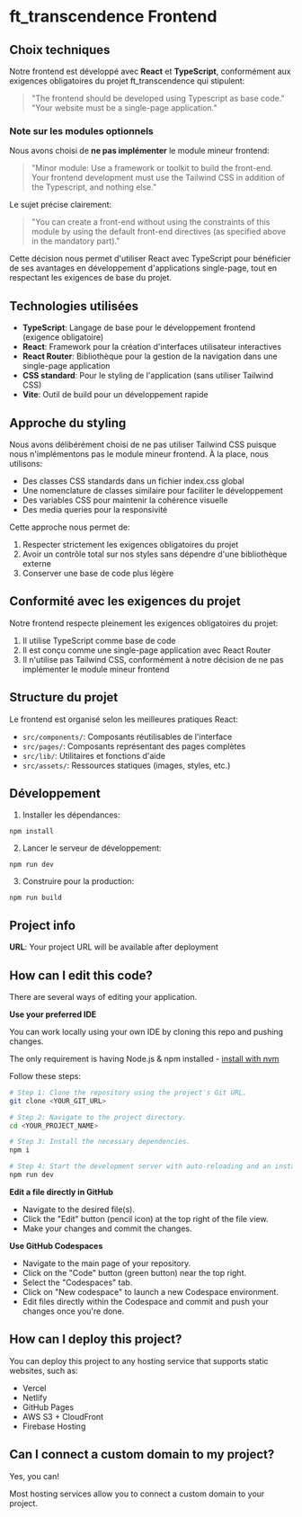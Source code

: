 # ft_transcendence Frontend

## Choix techniques

Notre frontend est développé avec **React** et **TypeScript**, conformément aux exigences obligatoires du projet ft_transcendence qui stipulent:

> "The frontend should be developed using Typescript as base code."  
> "Your website must be a single-page application."

### Note sur les modules optionnels

Nous avons choisi de **ne pas implémenter** le module mineur frontend:
> "Minor module: Use a framework or toolkit to build the front-end.  
> Your frontend development must use the Tailwind CSS in addition of the Typescript, and nothing else."

Le sujet précise clairement:
> "You can create a front-end without using the constraints of this module by using the default front-end directives (as specified above in the mandatory part)."

Cette décision nous permet d'utiliser React avec TypeScript pour bénéficier de ses avantages en développement d'applications single-page, tout en respectant les exigences de base du projet.

## Technologies utilisées

- **TypeScript**: Langage de base pour le développement frontend (exigence obligatoire)
- **React**: Framework pour la création d'interfaces utilisateur interactives
- **React Router**: Bibliothèque pour la gestion de la navigation dans une single-page application
- **CSS standard**: Pour le styling de l'application (sans utiliser Tailwind CSS)
- **Vite**: Outil de build pour un développement rapide

## Approche du styling

Nous avons délibérément choisi de ne pas utiliser Tailwind CSS puisque nous n'implémentons pas le module mineur frontend. À la place, nous utilisons:

- Des classes CSS standards dans un fichier index.css global
- Une nomenclature de classes similaire pour faciliter le développement
- Des variables CSS pour maintenir la cohérence visuelle
- Des media queries pour la responsivité

Cette approche nous permet de:
1. Respecter strictement les exigences obligatoires du projet
2. Avoir un contrôle total sur nos styles sans dépendre d'une bibliothèque externe
3. Conserver une base de code plus légère

## Conformité avec les exigences du projet

Notre frontend respecte pleinement les exigences obligatoires du projet:
1. Il utilise TypeScript comme base de code
2. Il est conçu comme une single-page application avec React Router
3. Il n'utilise pas Tailwind CSS, conformément à notre décision de ne pas implémenter le module mineur frontend

## Structure du projet

Le frontend est organisé selon les meilleures pratiques React:
- `src/components/`: Composants réutilisables de l'interface
- `src/pages/`: Composants représentant des pages complètes
- `src/lib/`: Utilitaires et fonctions d'aide
- `src/assets/`: Ressources statiques (images, styles, etc.)

## Développement

1. Installer les dépendances:
```
npm install
```

2. Lancer le serveur de développement:
```
npm run dev
```

3. Construire pour la production:
```
npm run build
```

## Project info

**URL**: Your project URL will be available after deployment

## How can I edit this code?

There are several ways of editing your application.

**Use your preferred IDE**

You can work locally using your own IDE by cloning this repo and pushing changes.

The only requirement is having Node.js & npm installed - [install with nvm](https://github.com/nvm-sh/nvm#installing-and-updating)

Follow these steps:

```sh
# Step 1: Clone the repository using the project's Git URL.
git clone <YOUR_GIT_URL>

# Step 2: Navigate to the project directory.
cd <YOUR_PROJECT_NAME>

# Step 3: Install the necessary dependencies.
npm i

# Step 4: Start the development server with auto-reloading and an instant preview.
npm run dev
```

**Edit a file directly in GitHub**

- Navigate to the desired file(s).
- Click the "Edit" button (pencil icon) at the top right of the file view.
- Make your changes and commit the changes.

**Use GitHub Codespaces**

- Navigate to the main page of your repository.
- Click on the "Code" button (green button) near the top right.
- Select the "Codespaces" tab.
- Click on "New codespace" to launch a new Codespace environment.
- Edit files directly within the Codespace and commit and push your changes once you're done.

## How can I deploy this project?

You can deploy this project to any hosting service that supports static websites, such as:
- Vercel
- Netlify
- GitHub Pages
- AWS S3 + CloudFront
- Firebase Hosting

## Can I connect a custom domain to my project?

Yes, you can!

Most hosting services allow you to connect a custom domain to your project.

